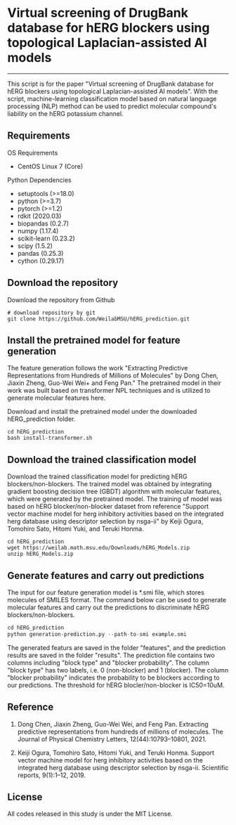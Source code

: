 # Virtual screening of DrugBank database for hERG blockers using topological Laplacian-assisted AI models

---
This script is for the paper "Virtual screening of DrugBank database for hERG blockers using topological Laplacian-assisted AI models". With the script, machine-learning classification model based on natural language processing (NLP) method can be used to predict molecular compound's liability on the hERG potassium channel. 

## Requirements

OS Requirements
- CentOS Linux 7 (Core)

Python Dependencies
- setuptools (>=18.0)
- python (>=3.7)
- pytorch (>=1.2)
- rdkit (2020.03)
- biopandas (0.2.7)
- numpy (1.17.4)
- scikit-learn (0.23.2)
- scipy (1.5.2)
- pandas (0.25.3)
- cython (0.29.17)


## Download the repository
Download the repository from Github
```shell
# download repository by git
git clone https://github.com/WeilabMSU/hERG_prediction.git
```
## Install the pretrained model for feature generation

The feature generation follows the work "Extracting Predictive Representations from Hundreds of Millions of Molecules" by Dong Chen, Jiaxin Zheng, Guo-Wei Wei+ and Feng Pan." The pretrained model in their work was built based on transformer NPL techniques and is utilized to generate molecular features here.

Download and install the pretrained model under the downloaded hERG_prediction folder.

```shell
cd hERG_prediction
bash install-transformer.sh
```

## Download the trained classification model

Download the trained classification model for predicting hERG blockers/non-blockers. The trained model was obtained by integrating gradient boosting decision tree (GBDT) algorithm with molecular features, which were generated by the pretrained model. The training of model was based on hERG blocker/non-blocker dataset from reference "Support vector machine model for
herg inhibitory activities based on the integrated herg database using descriptor selection by nsga-ii" by Keiji Ogura, Tomohiro Sato, Hitomi Yuki, and Teruki Honma. 

```shell
cd hERG_prediction
wget https://weilab.math.msu.edu/Downloads/hERG_Models.zip
unzip hERG_Models.zip
```

## Generate features and carry out predictions
The input for our feature generation model is *.smi file, which stores molecules of SMILES format. The command below can be used to generate molecular features and carry out the predictions to discriminate hERG blockers/non-blockers.

```python
cd hERG_prediction
python generation-prediction.py --path-to-smi example.smi
```
The generated featurs are saved in the folder "features", and the prediction results are saved in the folder "results". The prediction file contains two columns including "block type" and "blocker probability". The column "block type" has two labels, i.e. 0 (non-blocker) and 1 (blocker). The column "blocker probability" indicates the probability to be blockers according to our predictions. The threshold for hERG blocler/non-blocker is IC50=10uM.


## Reference

1. Dong Chen, Jiaxin Zheng, Guo-Wei Wei, and Feng Pan. Extracting predictive representations from
hundreds of millions of molecules. The Journal of Physical Chemistry Letters, 12(44):10793–10801, 2021.

2. Keiji Ogura, Tomohiro Sato, Hitomi Yuki, and Teruki Honma. Support vector machine model for
herg inhibitory activities based on the integrated herg database using descriptor selection by nsga-ii.
Scientific reports, 9(1):1–12, 2019.

## License
All codes released in this study is under the MIT License.
